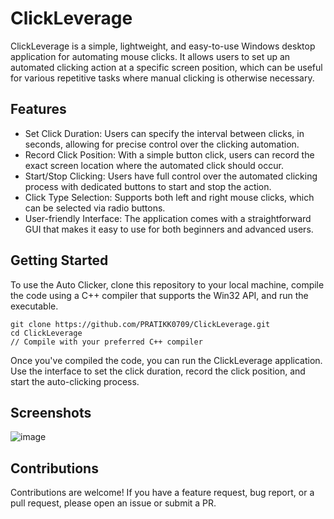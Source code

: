 # ClickLeverage

ClickLeverage is a simple, lightweight, and easy-to-use Windows desktop application for automating mouse clicks. It allows users to set up an automated clicking action at a specific screen position, which can be useful for various repetitive tasks where manual clicking is otherwise necessary.

## Features

- Set Click Duration: Users can specify the interval between clicks, in seconds, allowing for precise control over the clicking automation.
- Record Click Position: With a simple button click, users can record the exact screen location where the automated click should occur.
- Start/Stop Clicking: Users have full control over the automated clicking process with dedicated buttons to start and stop the action.
- Click Type Selection: Supports both left and right mouse clicks, which can be selected via radio buttons.
- User-friendly Interface: The application comes with a straightforward GUI that makes it easy to use for both beginners and advanced users.

## Getting Started

To use the Auto Clicker, clone this repository to your local machine, compile the code using a C++ compiler that supports the Win32 API, and run the executable.

```
git clone https://github.com/PRATIKK0709/ClickLeverage.git
cd ClickLeverage
// Compile with your preferred C++ compiler
```
Once you've compiled the code, you can run the ClickLeverage application. Use the interface to set the click duration, record the click position, and start the auto-clicking process.

## Screenshots

![image](https://github.com/PRATIKK0709/ClickLeverage/assets/139443204/5ba7924b-f4eb-4f2b-af73-f60d759c0a0d)


## Contributions

Contributions are welcome! If you have a feature request, bug report, or a pull request, please open an issue or submit a PR.
